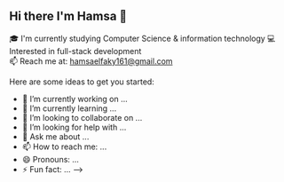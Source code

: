 ## Hi there I'm Hamsa 👋

🎓 I'm currently studying Computer Science & information technology 
💻 Interested in full-stack development  
📫 Reach me at: hamsaelfaky161@gmail.com

Here are some ideas to get you started:

- 🔭 I’m currently working on ...
- 🌱 I’m currently learning ...
- 👯 I’m looking to collaborate on ...
- 🤔 I’m looking for help with ...
- 💬 Ask me about ...
- 📫 How to reach me: ...
- 😄 Pronouns: ...
- ⚡ Fun fact: ...
-->

